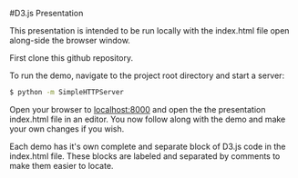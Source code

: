 #D3.js Presentation

This presentation is intended to be run locally with the index.html file open along-side the browser window.

First clone this github repository.

To run the demo, navigate to the project root directory and start a server:

```sh
$ python -m SimpleHTTPServer
```
Open your browser to [localhost:8000](http://localhost:8000) and open the the presentation index.html file in an editor. You now follow along with the demo and make your own changes if you wish.

Each demo has it's own complete and separate block of D3.js code in the index.html file. These blocks are labeled and separated by comments to make them easier to locate.

